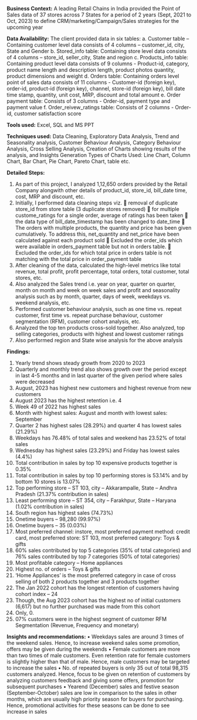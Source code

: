**Business Context:** A leading Retail Chains in India provided the Point of Sales data of 37 stores across 7 States for a period of 2 years (Sept, 2021 to Oct, 2023) to define CRM/marketing/Campaign/Sales strategies for the upcoming year

**Data Availability:** The client provided data in six tables:
a.	Customer table – Containing customer level data consists of 4 columns – customer_id, city, State and Gender
b.	Stored_info table: Containing store level data consists of 4 columns – store_id, seller_city, State and region
c.	Products_info table: Containing product level data consists of 9 columns - Product-id, category, product name length and description length, product photos quantity, product dimensions and weight
d.	Orders table: Containing orders level point of sales data consists of 11 columns - Customer-id (foreign key), order-id, product-id (foreign key), channel, store-id (foreign key), bill date time stamp, quantity, unit cost, MRP, discount and total amount
e.	Order payment table: Consists of 3 columns - Order-id, payment type and payment value
f.	Order_reivew_ratings table: Consists of 2 columns - Order-id, customer satisfaction score

**Tools used:** Excel, SQL and MS PPT

**Techniques used:** Data Cleaning, Exploratory Data Analysis, Trend and Seasonality analysis, Customer Behaviour Analysis, Category Behaviour Analysis, Cross Selling Analysis, Creation of Charts showing results of the analysis, and Insights Generation
Types of Charts Used: Line Chart, Column Chart, Bar Chart, Pie Chart, Pareto Chart, table etc.

**Detailed Steps:**
1.	As part of this project, I analyzed 1,12,650 orders provided by the Retail Company alongwith other details of product_id, store_id, bill_date time, cost, MRP and discount, etc.
2.	Initially, I performed data cleaning steps viz.
	removal of duplicate store_id from store table (3 duplicate stores removed)
	for multiple custome_ratings for a single order, average of ratings has been taken
	the data type of bill_date_timestamp has been changed to date_time
	The orders with multiple products, the quantity and price has been given cumulatively. To address this, net_quantity and net_price have been calculated against each product sold
	Excluded the order_ids which were available in orders_payment table but not in orders table.
	Excluded the order_ids for which total price in orders table is not matching with the total price in order_payment table
3.	After cleaning of the data, calculated the high-level metrics like total revenue, total profit, profit percentage, total orders, total customer, total stores, etc.
4.	Also analyzed the Sales trend i.e. year on year, quarter on quarter, month on month and week on week sales and profit and seasonality analysis such as by month, quarter, days of week, weekdays vs. weekend analysis, etc.
5.	Performed customer behaviour analysis, such as one time vs. repeat customer, first time vs. repeat purchase behaviour, customer segmentation (RFM), customer cohort analysis, etc.
6.	Analyzed the top ten products cross-sold together. Also analyzed, top selling categories, products with highest and lowest customer ratings
7.	Also performed region and State wise analysis for the above analysis

**Findings:**
1.	Yearly trend shows steady growth from 2020 to 2023
2.	Quarterly and monthly trend also shows growth over the period except in last 4-5 months and in last quarter of the given period where sales were decreased
3.	August, 2023 has highest new customers and highest revenue from new customers
4.	August 2023 has the highest retention i.e. 4
5.	Week 49 of 2022 has highest sales
6.	Month with highest sales: August and month with lowest sales: September
7.	Quarter 2 has highest sales (28.29%) and quarter 4 has lowest sales (21.29%)
8.	Weekdays has 76.48% of total sales and weekend has 23.52% of total sales
9.	Wednesday has highest sales (23.29%) and Friday has lowest sales (4.4%)
10.	Total contribution in sales by top 10 expensive products together is 0.35%
11.	Total contribution in sales by top 10 performing stores is 53.14% and by bottom 10 stores is 13.07%
12.	Top performing store – ST 103, city – Akkarampalle, State – Andhra Pradesh (21.37% contribution in sales)
13.	Least performing store – ST 354, city – Farakhpur, State – Haryana (1.02% contribution in sales)
14.	South region has highest sales (74.73%)
15.	Onetime buyers – 98,280 (99.97%)
16.	Onetime buyers – 35 (0.03%)
17.	Most preferred channel: instore, most preferred payment method: credit card, most preferred store: ST 103, most preferred category: Toys & gifts
18.	60% sales contributed by top 5 categories (35% of total categories) and 76% sales contributed by top 7 categories (50% of total categories)
19.	Most profitable category – Home appliances
20.	Highest no. of orders – Toys & gifts
21.	‘Home Appliances’ is the most preferred category in case of cross selling of both 2 products together and 3 products together
22.	The Jan 2022 cohort has the longest retention of customers having cohort index – 24
23.	Though, the Aug 2023 cohort has the highest no of initial customers (6,617) but no further purchased was made from this cohort
24.	Only, 0.
25.	07% customers were in the highest segment of customer RFM Segmentation (Revenue, Frequency and monetary)

**Insights and recommendations:**
•	Weekdays sales are around 3 times of the weekend sales. Hence, to increase weekend sales some promotion, offers may be given during the weekends
•	Female customers are more than two times of male customers. Even retention rate for female customers is slightly higher than that of male. Hence, male customers may be targeted to increase the sales
•	No. of repeated buyers is only 35 out of total 98,315 customers analyzed. Hence, focus to be given on retention of customers by analyzing customers feedback and giving some offers, promotion for subsequent purchases
•	Yearend (December) sales and festive season (September-October) sales are low in comparison to the sales in other months, which are usually high priority season for buyers for purchasing. Hence, promotional activities for these seasons can be done to see increase in sales


